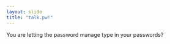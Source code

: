 ```yaml
---
layout: slide
title: "talk.pw!"
---
```

You are letting the password manage type in your passwords?
